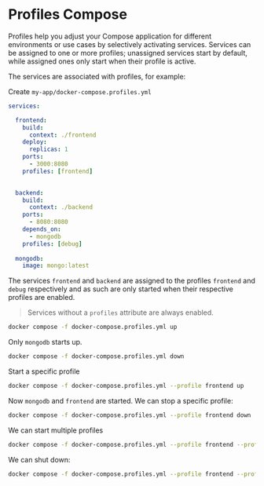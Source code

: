 # Profiles Compose

Profiles help you adjust your Compose application for different environments or use cases by selectively activating services. Services can be assigned to one or more profiles; unassigned services start by default, while assigned ones only start when their profile is active.

The services are associated with profiles, for example:

Create `my-app/docker-compose.profiles.yml`

```yml
services:

  frontend:
    build: 
      context: ./frontend
    deploy:
      replicas: 1
    ports:
      - 3000:8080
    profiles: [frontend]
    

  backend:
    build: 
      context: ./backend      
    ports:
      - 8080:8080
    depends_on:
      - mongodb
    profiles: [debug]
  
  mongodb:
    image: mongo:latest
```

The services `frontend` and `backend` are assigned to the profiles `frontend` and `debug` respectively and as such are only started when their respective profiles are enabled.

> Services without a `profiles` attribute are always enabled.

```bash
docker compose -f docker-compose.profiles.yml up 
```

Only `mongodb` starts up.

```bash
docker compose -f docker-compose.profiles.yml down 
```

Start a specific profile

```bash
docker compose -f docker-compose.profiles.yml --profile frontend up 
```

Now `mongodb` and `frontend` are started. We can stop a specific profile:

```bash
docker compose -f docker-compose.profiles.yml --profile frontend down 
```


We can start multiple profiles

```bash
docker compose -f docker-compose.profiles.yml --profile frontend --profile debug up 
```

We can shut down:

```bash
docker compose -f docker-compose.profiles.yml --profile frontend --profile debug down
```